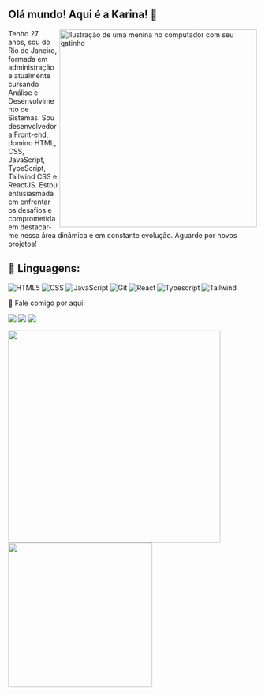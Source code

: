 ## Olá mundo! Aqui é a <strong>Karina</strong>! 👋

<img src="https://img.freepik.com/fotos-premium/uma-menina-com-um-gato-no-colo-esta-jogando-em-um-computador_579873-7549.jpg" alt="Ilustração de uma menina no computador com seu gatinho" min-width="400px" max-width="400px" width="400px" align="right">

Tenho 27 anos, sou do Rio de Janeiro, formada em administração e atualmente cursando Análise e Desenvolvimento de Sistemas. Sou desenvolvedora Front-end, domino HTML, CSS, JavaScript, TypeScript, Tailwind CSS e ReactJS. Estou entusiasmada em enfrentar os desafios e comprometida em destacar-me nessa área dinâmica e em constante evolução. Aguarde por novos projetos!

<h2 align="left">🎨 Linguagens:</h2>

![HTML5](https://img.shields.io/badge/HTML5-E34F26?style=for-the-badge&logo=html5&logoColor=white)
![CSS](https://img.shields.io/badge/CSS3-1572B6?style=for-the-badge&logo=css3&logoColor=white)
![JavaScript](https://img.shields.io/badge/JavaScript-F7DF1E?style=for-the-badge&logo=javascript&logoColor=black)
![Git](https://img.shields.io/badge/Git-E34F26?style=for-the-badge&logo=git&logoColor=white)
![React](https://img.shields.io/badge/React-20232A?style=for-the-badge&logo=react&logoColor=61DAFB)
![Typescript](https://img.shields.io/badge/TypeScript-007ACC?style=for-the-badge&logo=typescript&logoColor=white)
![Tailwind](https://img.shields.io/badge/Tailwind_CSS-38B2AC?style=for-the-badge&logo=tailwind-css&logoColor=white)

<p align="left">💌 Fale comigo por aqui:</p>
<a href="https://www.linkedin.com/in/karinanuunes/" target="_blank"><img src="https://img.shields.io/badge/LinkedIn-0077B5?style=for-the-badge&logo=linkedin&logoColor=white"></a>
<a href="https://www.instagram.com/karinanuunes/" target="_blank"><img src="https://img.shields.io/badge/Instagram-E4405F?style=for-the-badge&logo=instagram&logoColor=white"></a>
<a href = "mailto:karinanuunes96@gmail.com"><img src="https://img.shields.io/badge/-Gmail-%23333?style=for-the-badge&logo=gmail&logoColor=white" target="_blank"></a>

<img width="430em" src="https://github-readme-stats.vercel.app/api?username=karinanuunes&show_icons=true&theme=transparent"> <img width="292em" src="https://github-readme-stats.vercel.app/api/top-langs/?username=karinanuunes&layout=donut&theme=transparent">
